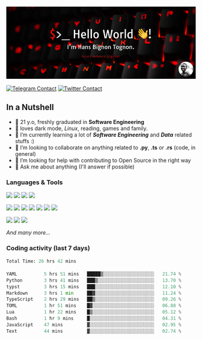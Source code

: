 ![Cover](assets/gh-readme-cover.png)

[![Telegram Contact](https://img.shields.io/badge/Telegram-%230088CC.svg?style=for-the-badge&logo=telegram&logoColor=white)](https://t.me/hanstobi) [![Twitter Contact](https://img.shields.io/badge/Twitter-%2308A0E9.svg?style=for-the-badge&logo=twitter&logoColor=white)](https://twitter.com/_tobihans)

## In a Nutshell
- 👤 21 y.o, freshly graduated in **Software Engineering**
- 🖤 loves dark mode, *Linux*, reading, games and family.
- 🌱 I’m currently learning a lot of ***Software Engineering*** and ***Data*** related stuffs :)
- 👯 I’m looking to collaborate on anything related to **.py**, **.ts** or **.rs** (code, in general)
- 🤔 I’m looking for help with contributing to Open Source in the right way
- 💬 Ask me about anything (I'll answer if possible)

### Languages & Tools
![](https://img.shields.io/badge/Linux-%23eab30f.svg?style=for-the-badge&logo=linux&logoColor=black) ![](https://img.shields.io/badge/Git-%23e54a2f.svg?style=for-the-badge&logo=git&logoColor=white) ![](https://img.shields.io/badge/Github-%231a1d21.svg?style=for-the-badge&logo=github&logoColor=white) ![](https://img.shields.io/badge/Docker-%230394f0.svg?style=for-the-badge&logo=docker&logoColor=white)

![](https://img.shields.io/badge/C-%231a1d21.svg?style=for-the-badge&logo=C&logoColor=white) ![](https://img.shields.io/badge/TypeScript-%230074c2.svg?style=for-the-badge&logo=typescript&logoColor=white) ![](https://img.shields.io/badge/Python-%23f0c540.svg?style=for-the-badge&logo=python) ![](https://img.shields.io/badge/Rust-%23ea4800.svg?style=for-the-badge&logo=rust) ![](https://img.shields.io/badge/Php-%237175aa.svg?style=for-the-badge&logo=php&logoColor=white) ![](https://img.shields.io/badge/HTML-%23d84924.svg?style=for-the-badge&logo=html5&logoColor=white) ![](https://img.shields.io/badge/Scss-%23c45f92.svg?style=for-the-badge&logo=sass&logoColor=white)

![](https://img.shields.io/badge/Vue-%23314559.svg?style=for-the-badge&logo=vue.js) ![](https://img.shields.io/badge/Laravel-%23e54a2f.svg?style=for-the-badge&logo=laravel&logoColor=white) ![](https://img.shields.io/badge/Adonis-%235a45ff.svg?style=for-the-badge&logo=adonisjs)

*And many more...*

### Coding activity (last 7 days)
<!--START_SECTION:waka-->

```python
Total Time: 26 hrs 42 mins

YAML          5 hrs 51 mins   █████▒░░░░░░░░░░░░░░░░░░░   21.74 %
Python        3 hrs 41 mins   ███▒░░░░░░░░░░░░░░░░░░░░░   13.70 %
typst         3 hrs 15 mins   ███░░░░░░░░░░░░░░░░░░░░░░   12.10 %
Markdown      3 hrs 1 min     ██▓░░░░░░░░░░░░░░░░░░░░░░   11.24 %
TypeScript    2 hrs 29 mins   ██▒░░░░░░░░░░░░░░░░░░░░░░   09.26 %
TOML          1 hr 51 mins    █▓░░░░░░░░░░░░░░░░░░░░░░░   06.88 %
Lua           1 hr 22 mins    █▒░░░░░░░░░░░░░░░░░░░░░░░   05.12 %
Bash          1 hr 9 mins     █░░░░░░░░░░░░░░░░░░░░░░░░   04.31 %
JavaScript    47 mins         ▓░░░░░░░░░░░░░░░░░░░░░░░░   02.95 %
Text          44 mins         ▓░░░░░░░░░░░░░░░░░░░░░░░░   02.74 %
```

<!--END_SECTION:waka-->
